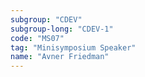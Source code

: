```yaml
---
subgroup: "CDEV"
subgroup-long: "CDEV-1"
code: "MS07"
tag: "Minisymposium Speaker"
name: "Avner Friedman"
---
```

